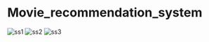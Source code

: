 # Movie_recommendation_system
![ss1](https://github.com/Karnankita04/Movie_recommendation_system/assets/91003709/8f8670d0-6e40-4ebb-99b2-cc4214711625)
![ss2](https://github.com/Karnankita04/Movie_recommendation_system/assets/91003709/51c27bb4-d106-4e28-8a3e-307d7c037d93)
![ss3](https://github.com/Karnankita04/Movie_recommendation_system/assets/91003709/2ac8def5-cdf8-4442-9de4-65a06dbff90a)
